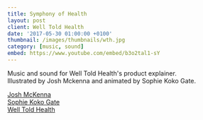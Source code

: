 ```yaml
---
title: Symphony of Health
layout: post
client: Well Told Health
date: '2017-05-30 01:00:00 +0100'
thumbnail: /images/thumbnails/wth.jpg
category: [music, sound]
embed: https://www.youtube.com/embed/b3o2tal1-sY
---
```


Music and sound for Well Told Health's product explainer.  
Illustrated by Josh Mckenna and animated by Sophie Koko Gate.

[Josh McKenna](http://joshmckenna.co.uk)  
[Sophie Koko Gate](http://sophiekokogate.com/)  
[Well Told Health](https://welltold.com/)
